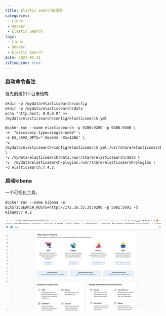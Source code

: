 ```yaml
---
title: Elastic Search初体验
categories: 
 - Linux
 - Docker
 - Elastic Search 
tags:
 - Linux
 - Docker
 - Elastic Search 
date: 2022-02-11
isTimeLine: true
---
```


### 启动命令备注
首先创建如下目录结构
```
mkdir -p /mydata/elasticsearch/config
mkdir -p /mydata/elasticsearch/data
echo "http.host: 0.0.0.0" >> /mydata/elasticsearch/config/elasticsearch.yml
```

``` shell
docker run --name elasticsearch -p 9200:9200 -p 9300:9300 \
-e  "discovery.type=single-node" \
-e ES_JAVA_OPTS="-Xms64m -Xmx128m" \
-v /mydata/elasticsearch/config/elasticsearch.yml:/usr/share/elasticsearch/config/elasticsearch.yml \
-v /mydata/elasticsearch/data:/usr/share/elasticsearch/data \
-v  /mydata/elasticsearch/plugins:/usr/share/elasticsearch/plugins \
-d elasticsearch:7.4.2
```

### 启动kibana
一个可视化工具。
```shell
docker run --name kibana -e ELASTICSEARCH_HOSTS=http://172.16.33.33:9200 -p 5601:5601 -d kibana:7.4.2
```
![0001](/subject/layman-cloud/kibana.png)
